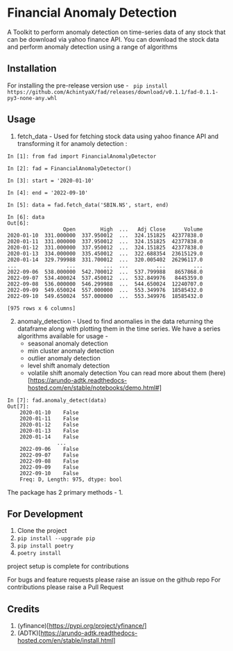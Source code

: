 # Financial Anomaly Detection 

A Toolkit to perform anomaly detection on time-series data of any stock that can be download via yahoo finance API.
You can download the stock data and perform anomaly detection using a range of algorithms

## Installation
For installing the pre-release version use -
` pip install https://github.com/AchintyaX/fad/releases/download/v0.1.1/fad-0.1.1-py3-none-any.whl`
## Usage
1. fetch_data - Used for fetching stock data using yahoo finance API and transforming it for anamoly detection : 
```
In [1]: from fad import FinancialAnomalyDetector

In [2]: fad = FinancialAnomalyDetector()

In [3]: start = '2020-01-10'

In [4]: end = '2022-09-10'

In [5]: data = fad.fetch_data('SBIN.NS', start, end)

In [6]: data
Out[6]:
                  Open        High  ...   Adj Close      Volume
2020-01-10  331.000000  337.950012  ...  324.151825  42377838.0
2020-01-11  331.000000  337.950012  ...  324.151825  42377838.0
2020-01-12  331.000000  337.950012  ...  324.151825  42377838.0
2020-01-13  334.000000  335.450012  ...  322.688354  23615129.0
2020-01-14  329.799988  331.700012  ...  320.005402  26296117.0
...                ...         ...  ...         ...         ...
2022-09-06  538.000000  542.700012  ...  537.799988   8657868.0
2022-09-07  534.400024  537.450012  ...  532.849976   8445359.0
2022-09-08  536.000000  546.299988  ...  544.650024  12240707.0
2022-09-09  549.650024  557.000000  ...  553.349976  18585432.0
2022-09-10  549.650024  557.000000  ...  553.349976  18585432.0

[975 rows x 6 columns]

```

2. anomaly_detection - Used to find anomalies in the data returning the dataframe along with plotting them in the time series.
We have a series algorithms available for usage -
    - seasonal anomaly detection
    - min cluster anomaly detection
    - outlier anomaly detection
    - level shift anomaly detection
    - volatile shift anomaly detection
You can read more about them (here)[https://arundo-adtk.readthedocs-hosted.com/en/stable/notebooks/demo.html#]
```
In [7]: fad.anomaly_detect(data)
Out[7]: 
    2020-01-10    False
    2020-01-11    False
    2020-01-12    False
    2020-01-13    False
    2020-01-14    False
                ...  
    2022-09-06    False
    2022-09-07    False
    2022-09-08    False
    2022-09-09    False
    2022-09-10    False
    Freq: D, Length: 975, dtype: bool

```

The package has 2 primary methods - 
1. 

## For Development 

1. Clone the project
2. `pip install --upgrade pip`
3. `pip install poetry`
4. `poetry install`

project setup is complete for contributions 

For bugs and feature requests please raise an issue on the github repo
For contributions please raise a Pull Request

## Credits 
1. (yfinance)[https://pypi.org/project/yfinance/]
2. (ADTK)[https://arundo-adtk.readthedocs-hosted.com/en/stable/install.html]